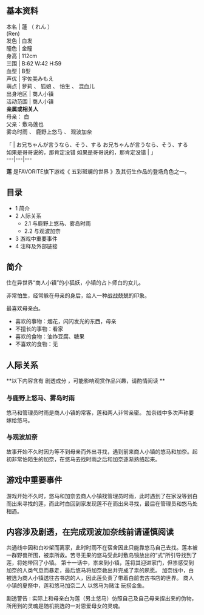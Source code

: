 **基本资料**  
---  
本名  |  蓮  （  れん  ）    
(Ren)  
发色  |  白发   
瞳色  |  金瞳   
身高  |  112cm   
三围  |  B:62 W:42 H:59   
血型  |  B型   
声优  |  宇佐美みもえ   
萌点  |  萝莉  、  狐娘  、  怕生  、  混血儿   
出身地区  |  商人小镇   
活动范围  |  商人小镇   
**亲属或相关人**  
母亲：  白  
父亲：敷岛莲也  
雾岛时雨  、  鹿野上悠马  、  观波加奈  
  
「  |  お兄ちゃんが言うなら、そう、する  お兄ちゃんが言うなら、そう、する    
如果是哥哥说的，那肯定没错  如果是哥哥说的，那肯定没错  |  」   
---|---|---  
  
**莲** 是FAVORITE旗下游戏《  五彩斑斓的世界  》及其衍生作品的登场角色之一。

##  目录

  * 1  简介 
  * 2  人际关系 
    * 2.1  与鹿野上悠马、雾岛时雨 
    * 2.2  与观波加奈 
  * 3  游戏中重要事件 
  * 4  注释及外部链接 

##  简介

住在异世界“商人小镇”的小狐妖，小镇的占卜师白的女儿。

非常怕生，经常躲在母亲的身后，给人一种战战兢兢的印象。

最喜欢母亲白。

  * 喜欢的事物：烟花，闪闪发光的东西，母亲 
  * 不擅长的事物：看家 
  * 喜欢的食物：油炸豆腐、糖果 
  * 不喜欢的食物：无 

##  人际关系

**以下内容含有 剧透成分  ，可能影响观赏作品兴趣，请酌情阅读 **

###  与鹿野上悠马、雾岛时雨

悠马和管理员时雨是商人小镇的常客，莲和两人非常亲密。  加奈线中多次声称要嫁给悠马。

###  与观波加奈

故事开始不久时因为等不到母亲而外出寻找，遇到前来商人小镇的悠马和加奈。起初非常怕陌生的加奈，在悠马去找时雨之后和加奈逐渐熟络起来。

##  游戏中重要事件

游戏开始不久时，悠马和加奈去商人小镇找管理员时雨，此时遇到了在家没等到白而出来寻找的莲，而此时白回到家发现莲不在而出来寻找，最后在管理员和悠马处相遇。

内容涉及剧透，在完成观波加奈线前请谨慎阅读  
---  
共通线中因和白吵架而离家，此时时雨不在宿舍因此只能靠悠马自己去找。莲本被一群野兽所围，被祟所救。苦寻无果的悠马受此时敷岛镜放出的“式”所引导找到了莲，将她带回了小镇。
第十一话中，祟来到小镇，莲将其迎进家门，但祟感受到加奈的人类气息而暴走，最后悠马将加奈救出并完成了祟的夙愿。
加奈线中，白被选为商人小镇送往古书店的人，因此莲负责了带着白前去古书店的世界。  商人小镇的夏祭中，莲和悠马加奈二人  以悠马为赌注  玩捞金鱼。  
  
剧透警告  :  实际上和母亲白为莲（男主悠马）仿照自己及自己母亲捏出来的伪物，所用到的灵魂是随机挑选的一对恩爱母女的灵魂。